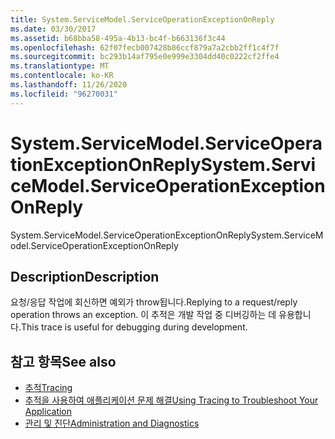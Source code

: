 ```yaml
---
title: System.ServiceModel.ServiceOperationExceptionOnReply
ms.date: 03/30/2017
ms.assetid: b68bba58-495a-4b13-bc4f-b663136f3c44
ms.openlocfilehash: 62f07fecb007428b86ccf879a7a2cbb2ff1c4f7f
ms.sourcegitcommit: bc293b14af795e0e999e3304dd40c0222cf2ffe4
ms.translationtype: MT
ms.contentlocale: ko-KR
ms.lasthandoff: 11/26/2020
ms.locfileid: "96270031"
---
```

# <a name="systemservicemodelserviceoperationexceptiononreply"></a><span data-ttu-id="b80ee-102">System.ServiceModel.ServiceOperationExceptionOnReply</span><span class="sxs-lookup"><span data-stu-id="b80ee-102">System.ServiceModel.ServiceOperationExceptionOnReply</span></span>

<span data-ttu-id="b80ee-103">System.ServiceModel.ServiceOperationExceptionOnReply</span><span class="sxs-lookup"><span data-stu-id="b80ee-103">System.ServiceModel.ServiceOperationExceptionOnReply</span></span>  
  
## <a name="description"></a><span data-ttu-id="b80ee-104">Description</span><span class="sxs-lookup"><span data-stu-id="b80ee-104">Description</span></span>  

 <span data-ttu-id="b80ee-105">요청/응답 작업에 회신하면 예외가 throw됩니다.</span><span class="sxs-lookup"><span data-stu-id="b80ee-105">Replying to a request/reply operation throws an exception.</span></span> <span data-ttu-id="b80ee-106">이 추적은 개발 작업 중 디버깅하는 데 유용합니다.</span><span class="sxs-lookup"><span data-stu-id="b80ee-106">This trace is useful for debugging during development.</span></span>  
  
## <a name="see-also"></a><span data-ttu-id="b80ee-107">참고 항목</span><span class="sxs-lookup"><span data-stu-id="b80ee-107">See also</span></span>

- [<span data-ttu-id="b80ee-108">추적</span><span class="sxs-lookup"><span data-stu-id="b80ee-108">Tracing</span></span>](index.md)
- [<span data-ttu-id="b80ee-109">추적을 사용하여 애플리케이션 문제 해결</span><span class="sxs-lookup"><span data-stu-id="b80ee-109">Using Tracing to Troubleshoot Your Application</span></span>](using-tracing-to-troubleshoot-your-application.md)
- [<span data-ttu-id="b80ee-110">관리 및 진단</span><span class="sxs-lookup"><span data-stu-id="b80ee-110">Administration and Diagnostics</span></span>](../index.md)
